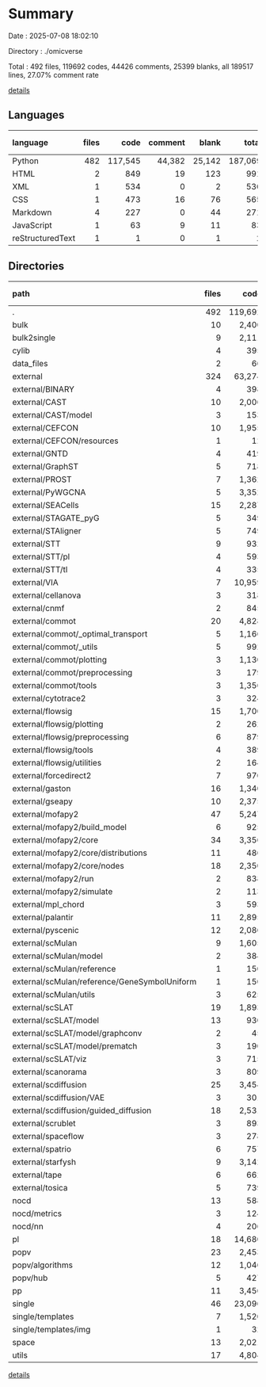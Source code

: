 # Summary

Date : 2025-07-08 18:02:10

Directory : ./omicverse

Total : 492 files,  119692 codes, 44426 comments, 25399 blanks, all 189517 lines, 27.07% comment rate

[details](details.md)

## Languages
| language | files | code | comment | blank | total | comment rate |
| :--- | ---: | ---: | ---: | ---: | ---: | ---: |
| Python | 482 | 117,545 | 44,382 | 25,142 | 187,069 | 27.41% |
| HTML | 2 | 849 | 19 | 123 | 991 | 2.19% |
| XML | 1 | 534 | 0 | 2 | 536 | 0.00% |
| CSS | 1 | 473 | 16 | 76 | 565 | 3.27% |
| Markdown | 4 | 227 | 0 | 44 | 271 | 0.00% |
| JavaScript | 1 | 63 | 9 | 11 | 83 | 12.50% |
| reStructuredText | 1 | 1 | 0 | 1 | 2 | 0.00% |

## Directories
| path | files | code | comment | blank | total | comment rate |
| :--- | ---: | ---: | ---: | ---: | ---: | ---: |
| . | 492 | 119,692 | 44,426 | 25,399 | 189,517 | 27.07% |
| bulk | 10 | 2,400 | 852 | 496 | 3,748 | 26.20% |
| bulk2single | 9 | 2,111 | 1,265 | 473 | 3,849 | 37.47% |
| cylib | 4 | 395 | 222 | 116 | 733 | 35.98% |
| data_files | 2 | 66 | 10 | 19 | 95 | 13.16% |
| external | 324 | 63,274 | 21,658 | 14,422 | 99,354 | 25.50% |
| external/BINARY | 4 | 398 | 306 | 143 | 847 | 43.47% |
| external/CAST | 10 | 2,006 | 134 | 222 | 2,362 | 6.26% |
| external/CAST/model | 3 | 153 | 16 | 43 | 212 | 9.47% |
| external/CEFCON | 10 | 1,955 | 432 | 432 | 2,819 | 18.10% |
| external/CEFCON/resources | 1 | 12 | 8 | 5 | 25 | 40.00% |
| external/GNTD | 4 | 419 | 52 | 147 | 618 | 11.04% |
| external/GraphST | 5 | 718 | 85 | 212 | 1,015 | 10.59% |
| external/PROST | 7 | 1,362 | 402 | 307 | 2,071 | 22.79% |
| external/PyWGCNA | 5 | 3,352 | 1,178 | 535 | 5,065 | 26.00% |
| external/SEACells | 15 | 2,287 | 1,015 | 707 | 4,009 | 30.74% |
| external/STAGATE_pyG | 5 | 349 | 168 | 79 | 596 | 32.50% |
| external/STAligner | 5 | 749 | 291 | 198 | 1,238 | 27.98% |
| external/STT | 9 | 932 | 816 | 228 | 1,976 | 46.68% |
| external/STT/pl | 4 | 593 | 646 | 124 | 1,363 | 52.14% |
| external/STT/tl | 4 | 335 | 170 | 103 | 608 | 33.66% |
| external/VIA | 7 | 10,959 | 1,601 | 2,181 | 14,741 | 12.75% |
| external/cellanova | 3 | 318 | 19 | 89 | 426 | 5.64% |
| external/cnmf | 2 | 845 | 479 | 260 | 1,584 | 36.18% |
| external/commot | 20 | 4,828 | 2,038 | 714 | 7,580 | 29.68% |
| external/commot/_optimal_transport | 5 | 1,166 | 439 | 188 | 1,793 | 27.35% |
| external/commot/_utils | 5 | 992 | 195 | 125 | 1,312 | 16.43% |
| external/commot/plotting | 3 | 1,130 | 406 | 185 | 1,721 | 26.43% |
| external/commot/preprocessing | 3 | 179 | 119 | 22 | 320 | 39.93% |
| external/commot/tools | 3 | 1,356 | 878 | 192 | 2,426 | 39.30% |
| external/cytotrace2 | 3 | 324 | 34 | 116 | 474 | 9.50% |
| external/flowsig | 15 | 1,700 | 371 | 779 | 2,850 | 17.91% |
| external/flowsig/plotting | 2 | 262 | 0 | 98 | 360 | 0.00% |
| external/flowsig/preprocessing | 6 | 879 | 128 | 372 | 1,379 | 12.71% |
| external/flowsig/tools | 4 | 389 | 232 | 226 | 847 | 37.36% |
| external/flowsig/utilities | 2 | 164 | 8 | 81 | 253 | 4.65% |
| external/forcedirect2 | 7 | 970 | 259 | 250 | 1,479 | 21.07% |
| external/gaston | 16 | 1,340 | 310 | 441 | 2,091 | 18.79% |
| external/gseapy | 10 | 2,375 | 1,244 | 445 | 4,064 | 34.37% |
| external/mofapy2 | 47 | 5,247 | 3,438 | 1,782 | 10,467 | 39.59% |
| external/mofapy2/build_model | 6 | 925 | 496 | 367 | 1,788 | 34.90% |
| external/mofapy2/core | 34 | 3,356 | 2,578 | 1,149 | 7,083 | 43.44% |
| external/mofapy2/core/distributions | 11 | 486 | 1,042 | 144 | 1,672 | 68.19% |
| external/mofapy2/core/nodes | 18 | 2,350 | 1,260 | 831 | 4,441 | 34.90% |
| external/mofapy2/run | 2 | 838 | 322 | 236 | 1,396 | 27.76% |
| external/mofapy2/simulate | 2 | 113 | 36 | 24 | 173 | 24.16% |
| external/mpl_chord | 3 | 593 | 141 | 175 | 909 | 19.21% |
| external/palantir | 11 | 2,895 | 2,169 | 606 | 5,670 | 42.83% |
| external/pyscenic | 12 | 2,086 | 745 | 427 | 3,258 | 26.32% |
| external/scMulan | 9 | 1,605 | 155 | 327 | 2,087 | 8.81% |
| external/scMulan/model | 2 | 384 | 4 | 89 | 477 | 1.03% |
| external/scMulan/reference | 1 | 150 | 106 | 55 | 311 | 41.41% |
| external/scMulan/reference/GeneSymbolUniform | 1 | 150 | 106 | 55 | 311 | 41.41% |
| external/scMulan/utils | 3 | 625 | 7 | 24 | 656 | 1.11% |
| external/scSLAT | 19 | 1,893 | 1,019 | 280 | 3,192 | 34.99% |
| external/scSLAT/model | 13 | 930 | 521 | 153 | 1,604 | 35.91% |
| external/scSLAT/model/graphconv | 2 | 45 | 15 | 11 | 71 | 25.00% |
| external/scSLAT/model/prematch | 3 | 190 | 91 | 26 | 307 | 32.38% |
| external/scSLAT/viz | 3 | 715 | 313 | 81 | 1,109 | 30.45% |
| external/scanorama | 3 | 809 | 210 | 158 | 1,177 | 20.61% |
| external/scdiffusion | 25 | 3,454 | 794 | 711 | 4,959 | 18.69% |
| external/scdiffusion/VAE | 3 | 301 | 109 | 66 | 476 | 26.59% |
| external/scdiffusion/guided_diffusion | 18 | 2,531 | 646 | 534 | 3,711 | 20.33% |
| external/scrublet | 3 | 893 | 35 | 234 | 1,162 | 3.77% |
| external/spaceflow | 3 | 278 | 188 | 41 | 507 | 40.34% |
| external/spatrio | 6 | 757 | 322 | 144 | 1,223 | 29.84% |
| external/starfysh | 9 | 3,142 | 913 | 850 | 4,905 | 22.52% |
| external/tape | 6 | 662 | 69 | 130 | 861 | 9.44% |
| external/tosica | 5 | 739 | 166 | 71 | 976 | 18.34% |
| nocd | 13 | 588 | 393 | 150 | 1,131 | 40.06% |
| nocd/metrics | 3 | 124 | 110 | 30 | 264 | 47.01% |
| nocd/nn | 4 | 206 | 83 | 47 | 336 | 28.72% |
| pl | 18 | 14,680 | 4,321 | 2,235 | 21,236 | 22.74% |
| popv | 23 | 2,453 | 1,055 | 430 | 3,938 | 30.07% |
| popv/algorithms | 12 | 1,046 | 349 | 196 | 1,591 | 25.02% |
| popv/hub | 5 | 427 | 260 | 75 | 762 | 37.85% |
| pp | 11 | 3,456 | 1,437 | 625 | 5,518 | 29.37% |
| single | 46 | 23,096 | 7,617 | 5,078 | 35,791 | 24.80% |
| single/templates | 7 | 1,520 | 134 | 258 | 1,912 | 8.10% |
| single/templates/img | 1 | 32 | 0 | 15 | 47 | 0.00% |
| space | 13 | 2,021 | 2,579 | 399 | 4,999 | 56.07% |
| utils | 17 | 4,804 | 2,935 | 884 | 8,623 | 37.92% |

[details](details.md)